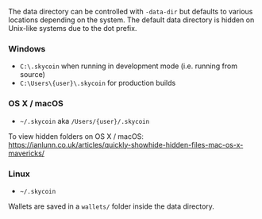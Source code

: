 The data directory can be controlled with `-data-dir` but defaults to various locations depending on the system.  The default data directory is hidden on Unix-like systems due to the dot prefix.

### Windows
  * `C:\.skycoin` when running in development mode (i.e. running from source)
  * `C:\Users\{user}\.skycoin` for production builds

### OS X / macOS
  * `~/.skycoin` aka `/Users/{user}/.skycoin`

To view hidden folders on OS X / macOS:
https://ianlunn.co.uk/articles/quickly-showhide-hidden-files-mac-os-x-mavericks/

### Linux
  * `~/.skycoin`

Wallets are saved in a `wallets/` folder inside the data directory.  